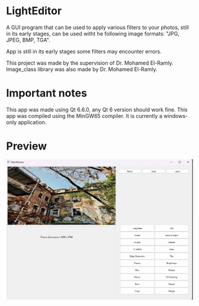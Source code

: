 # LightEditor
A GUI program that can be used to apply various filters to your photos, still in its early stages,
can be used witht he following image formats: "JPG, JPEG, BMP, TGA".

App is still in its early stages some filters may encounter errors.

This project was made by the supervision of Dr. Mohamed El-Ramly.
Image_class library was also made by Dr. Mohamed El-Ramly.

# Important notes
This app was made using Qt 6.6.0, any Qt 6 version should work fine.
This app was compiled using the MinGW65 compiler.
It is currently a windows-only application.

# Preview
![alt text](.github/Preview.png)
